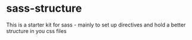 # sass-structure
This is a starter kit for sass - mainly to set up directives and hold a better structure in you css files
